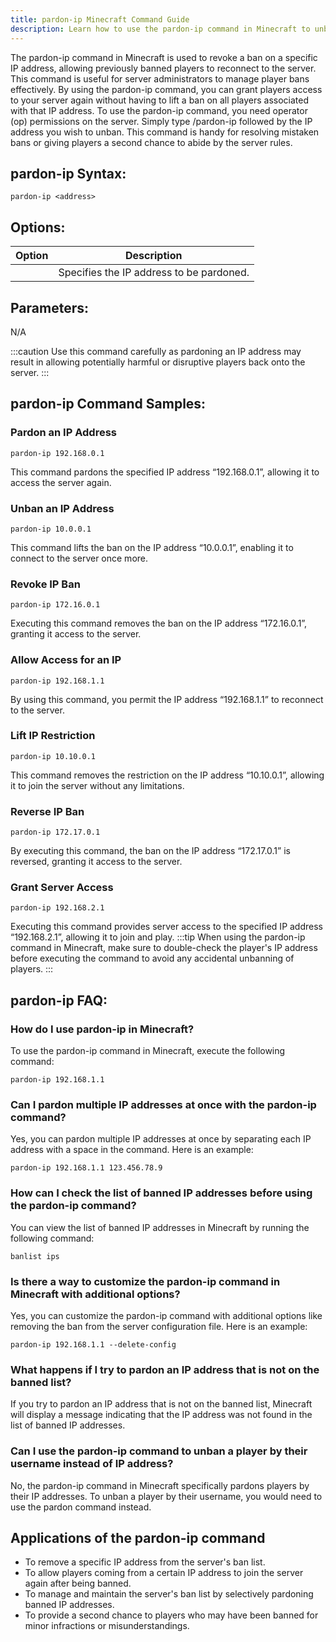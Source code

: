 ```yaml
---
title: pardon-ip Minecraft Command Guide
description: Learn how to use the pardon-ip command in Minecraft to unban IP addresses and allow players to reconnect to your server.
---
```


The pardon-ip command in Minecraft is used to revoke a ban on a specific IP address, allowing previously banned players to reconnect to the server. This command is useful for server administrators to manage player bans effectively. By using the pardon-ip command, you can grant players access to your server again without having to lift a ban on all players associated with that IP address. To use the pardon-ip command, you need operator (op) permissions on the server. Simply type /pardon-ip followed by the IP address you wish to unban. This command is handy for resolving mistaken bans or giving players a second chance to abide by the server rules.
## pardon-ip Syntax:
```console
pardon-ip <address>
```

## Options:
| Option  | Description                |
|---------|----------------------------|
| <address> | Specifies the IP address to be pardoned. |

## Parameters:
N/A

:::caution
Use this command carefully as pardoning an IP address may result in allowing potentially harmful or disruptive players back onto the server.
:::
## pardon-ip Command Samples:
### Pardon an IP Address
```console
pardon-ip 192.168.0.1
```
This command pardons the specified IP address “192.168.0.1”, allowing it to access the server again.

### Unban an IP Address
```console
pardon-ip 10.0.0.1
```
This command lifts the ban on the IP address “10.0.0.1”, enabling it to connect to the server once more.

### Revoke IP Ban
```console
pardon-ip 172.16.0.1
```
Executing this command removes the ban on the IP address “172.16.0.1”, granting it access to the server.

### Allow Access for an IP
```console
pardon-ip 192.168.1.1
```
By using this command, you permit the IP address “192.168.1.1” to reconnect to the server.

### Lift IP Restriction
```console
pardon-ip 10.10.0.1
```
This command removes the restriction on the IP address “10.10.0.1”, allowing it to join the server without any limitations.

### Reverse IP Ban
```console
pardon-ip 172.17.0.1
```
By executing this command, the ban on the IP address “172.17.0.1” is reversed, granting it access to the server.

### Grant Server Access
```console
pardon-ip 192.168.2.1
```
Executing this command provides server access to the specified IP address “192.168.2.1”, allowing it to join and play.
:::tip
When using the pardon-ip command in Minecraft, make sure to double-check the player's IP address before executing the command to avoid any accidental unbanning of players.
:::

## pardon-ip FAQ:
### How do I use pardon-ip in Minecraft?
To use the pardon-ip command in Minecraft, execute the following command:
```console
pardon-ip 192.168.1.1
```

### Can I pardon multiple IP addresses at once with the pardon-ip command?
Yes, you can pardon multiple IP addresses at once by separating each IP address with a space in the command. Here is an example:
```console
pardon-ip 192.168.1.1 123.456.78.9
```

### How can I check the list of banned IP addresses before using the pardon-ip command?
You can view the list of banned IP addresses in Minecraft by running the following command:
```console
banlist ips
```

### Is there a way to customize the pardon-ip command in Minecraft with additional options?
Yes, you can customize the pardon-ip command with additional options like removing the ban from the server configuration file. Here is an example:
```console
pardon-ip 192.168.1.1 --delete-config
```

### What happens if I try to pardon an IP address that is not on the banned list?
If you try to pardon an IP address that is not on the banned list, Minecraft will display a message indicating that the IP address was not found in the list of banned IP addresses.

### Can I use the pardon-ip command to unban a player by their username instead of IP address?
No, the pardon-ip command in Minecraft specifically pardons players by their IP addresses. To unban a player by their username, you would need to use the pardon command instead.
## Applications of the pardon-ip command
- To remove a specific IP address from the server's ban list.
- To allow players coming from a certain IP address to join the server again after being banned.
- To manage and maintain the server's ban list by selectively pardoning banned IP addresses.
- To provide a second chance to players who may have been banned for minor infractions or misunderstandings.